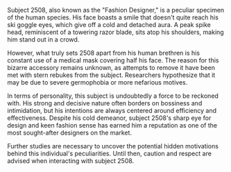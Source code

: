 Subject 2508, also known as the "Fashion Designer," is a peculiar specimen of the human species. His face boasts a smile that doesn't quite reach his ski goggle eyes, which give off a cold and detached aura. A peak spike head, reminiscent of a towering razor blade, sits atop his shoulders, making him stand out in a crowd.

However, what truly sets 2508 apart from his human brethren is his constant use of a medical mask covering half his face. The reason for this bizarre accessory remains unknown, as attempts to remove it have been met with stern rebukes from the subject. Researchers hypothesize that it may be due to severe germophobia or more nefarious motives.

In terms of personality, this subject is undoubtedly a force to be reckoned with. His strong and decisive nature often borders on bossiness and intimidation, but his intentions are always centered around efficiency and effectiveness. Despite his cold demeanor, subject 2508's sharp eye for design and keen fashion sense has earned him a reputation as one of the most sought-after designers on the market.

Further studies are necessary to uncover the potential hidden motivations behind this individual's peculiarities. Until then, caution and respect are advised when interacting with subject 2508.
